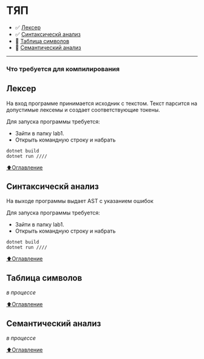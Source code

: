 # ТЯП
- :white_check_mark: [Лексер](#Лексер)
- :white_check_mark: [Синтаксическй анализ](#Синтаксическй-анализ)
- :black_square_button: [Таблица символов](#Таблица-символов)
- :black_square_button: [Семантический анализ](#Семантический-анализ)

____
### Что требуется для компилирования
## Лексер
На вход программе принимается исходник с текстом. Текст парсится на допустимые лексемы и создает соответствующие токены.

Для запуска программы требуется:
- Зайти в папку lab1.
- Открыть командную строку и набрать
```
dotnet build
dotnet run ////
```
[:arrow_up:Оглавление](#ТЯП)
## Синтаксическй анализ
На выходе программы выдает AST с указанием ошибок

Для запуска программы требуется:
- Зайти в папку lab1.
- Открыть командную строку и набрать
```
dotnet build
dotnet run ////
```
[:arrow_up:Оглавление](#ТЯП)
## Таблица символов
*в процессе*

[:arrow_up:Оглавление](#ТЯП)
## Семантический анализ
*в процессе*

[:arrow_up:Оглавление](#ТЯП)
